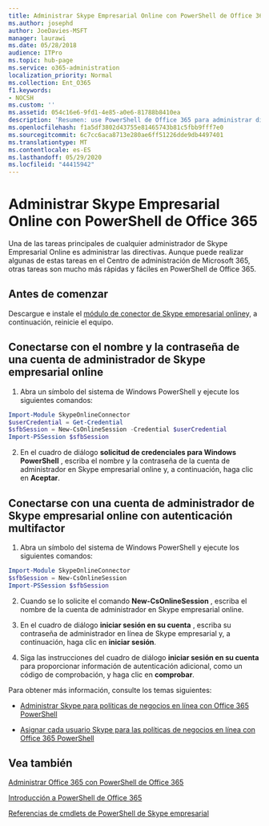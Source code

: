 ```yaml
---
title: Administrar Skype Empresarial Online con PowerShell de Office 365
ms.author: josephd
author: JoeDavies-MSFT
manager: laurawi
ms.date: 05/28/2018
audience: ITPro
ms.topic: hub-page
ms.service: o365-administration
localization_priority: Normal
ms.collection: Ent_O365
f1.keywords:
- NOCSH
ms.custom: ''
ms.assetid: 054c16e6-9fd1-4e85-a0e6-81788b8410ea
description: 'Resumen: use PowerShell de Office 365 para administrar directivas de Skype Empresarial Online, directivas por usuario y opciones de reunión.'
ms.openlocfilehash: f1a5df3802d43755e81465743b81c5fbb9fff7e0
ms.sourcegitcommit: 6c7cc6aca8713e280ae6ff51226dde9db4497401
ms.translationtype: MT
ms.contentlocale: es-ES
ms.lasthandoff: 05/29/2020
ms.locfileid: "44415942"
---
```

# <a name="manage-skype-for-business-online-with-office-365-powershell"></a>Administrar Skype Empresarial Online con PowerShell de Office 365

Una de las tareas principales de cualquier administrador de Skype Empresarial Online es administrar las directivas. Aunque puede realizar algunas de estas tareas en el Centro de administración de Microsoft 365, otras tareas son mucho más rápidas y fáciles en PowerShell de Office 365. 

## <a name="before-you-start"></a>Antes de comenzar

Descargue e instale el [módulo de conector de Skype empresarial online](https://www.microsoft.com/download/details.aspx?id=39366)y, a continuación, reinicie el equipo.


## <a name="connect-using-a-skype-for-business-online-administrator-account-name-and-password"></a>Conectarse con el nombre y la contraseña de una cuenta de administrador de Skype empresarial online

1. Abra un símbolo del sistema de Windows PowerShell y ejecute los siguientes comandos: 
    
  ```powershell
  Import-Module SkypeOnlineConnector
  $userCredential = Get-Credential
  $sfbSession = New-CsOnlineSession -Credential $userCredential
  Import-PSSession $sfbSession
  ```

2. En el cuadro de diálogo **solicitud de credenciales para Windows PowerShell** , escriba el nombre y la contraseña de la cuenta de administrador en Skype empresarial online y, a continuación, haga clic en **Aceptar**.


## <a name="connect-using-a-skype-for-business-online-administrator-account-with-multi-factor-authentication"></a>Conectarse con una cuenta de administrador de Skype empresarial online con autenticación multifactor

1. Abra un símbolo del sistema de Windows PowerShell y ejecute los siguientes comandos:

  ```powershell
  Import-Module SkypeOnlineConnector
  $sfbSession = New-CsOnlineSession
  Import-PSSession $sfbSession
  ```

2. Cuando se lo solicite el comando **New-CsOnlineSession** , escriba el nombre de la cuenta de administrador en Skype empresarial online.

3. En el cuadro de diálogo **iniciar sesión en su cuenta** , escriba su contraseña de administrador en línea de Skype empresarial y, a continuación, haga clic en **iniciar sesión**.

4. Siga las instrucciones del cuadro de diálogo **iniciar sesión en su cuenta** para proporcionar información de autenticación adicional, como un código de comprobación, y haga clic en **comprobar**.

Para obtener más información, consulte los temas siguientes:
  
- [Administrar Skype para políticas de negocios en línea con Office 365 PowerShell](manage-skype-for-business-online-policies-with-office-365-powershell.md)
    
- [Asignar cada usuario Skype para las políticas de negocios en línea con Office 365 PowerShell](assign-per-user-skype-for-business-online-policies-with-office-365-powershell.md)
    
## <a name="see-also"></a>Vea también

[Administrar Office 365 con PowerShell de Office 365](manage-office-365-with-office-365-powershell.md)
  
[Introducción a PowerShell de Office 365](getting-started-with-office-365-powershell.md)

[Referencias de cmdlets de PowerShell de Skype empresarial](https://docs.microsoft.com/powershell/module/skype/?view=skype-ps)

